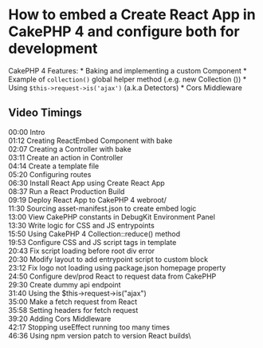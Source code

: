 # How to embed a Create React App in CakePHP 4 and configure both for development

CakePHP 4 Features: 
    * Baking and implementing a custom Component
    * Example of `collection()` global helper method (.e.g. new Collection ())
    * Using `$this->request->is('ajax')` (a.k.a Detectors)
    * Cors Middleware

## Video Timings

00:00 Intro\
01:12 Creating ReactEmbed Component with bake\
02:07 Creating a Controller with bake\
03:11 Create an action in Controller\
04:14 Create a template file\
05:20 Configuring routes\
06:30 Install React App using Create React App\
08:37 Run a React Production Build\
09:19 Deploy React App to CakePHP 4 webroot/\
11:30 Sourcing asset-manifest.json to create embed logic\
13:00 View CakePHP constants in DebugKit Environment Panel\
13:30 Write logic for CSS and JS entrypoints\
15:50 Using CakePHP 4 Collection::reduce() method\
19:53 Configure CSS and JS script tags in template\
20:43 Fix script loading before root div error\
20:30 Modify layout to add entrypoint script to custom block\
23:12 Fix logo not loading using package.json homepage property\
24:50 Configure dev/prod React to request data from CakePHP\
29:30 Create dummy api endpoint\
31:40 Using the $this->request->is("ajax")\
35:00 Make a fetch request from React\
35:58 Setting headers for fetch request\
39:20 Adding Cors Middleware\
42:17 Stopping useEffect running too many times\
46:36 Using npm version patch to version React builds\